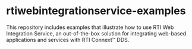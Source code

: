 # rtiwebintegrationservice-examples
This repository includes examples that illustrate how to use RTI Web Integration Service, an out-of-the-box solution for integrating web-based applications and services with RTI Connext™ DDS.
